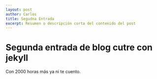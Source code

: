 ```yaml
---
layout: post
author: Carlos
title: Segudna Entrada
excerpt: Resumen o descripción corta del contenido del post
---
```

# Segunda entrada de blog cutre con jekyll
Con 2000 horas más ya ni te cuento.